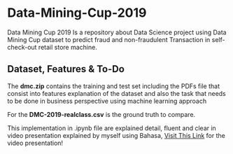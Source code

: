 # Data-Mining-Cup-2019
Data Mining Cup 2019 Is a repository about Data Science project using Data Mining Cup dataset to predict fraud and non-fraudulent Transaction
in self-check-out retail store machine.

## Dataset, Features & To-Do
The **dmc.zip** contains the training and test set including the PDFs file
that consist into features explanation of the dataset and also the task that
needs to be done in business perspective using machine learning approach

For the **DMC-2019-realclass.csv** is the ground truth to compare.

This implementation in .ipynb file are explained detail, fluent and clear
in video presentation explained by myself using Bahasa, [Visit This Link](
https://drive.google.com/drive/folders/1deZGW15wo0H0vY3Q8dYuvVzgGGCnmNiO?usp=sharing) for the video presentation!


